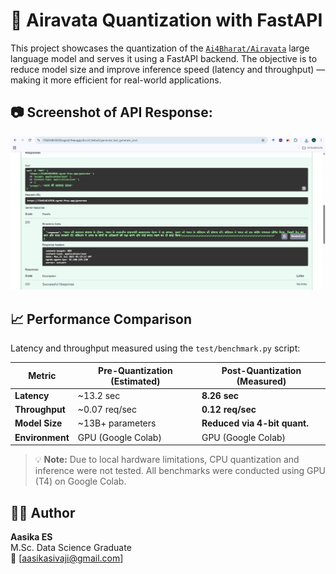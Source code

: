 # 🧠 Airavata Quantization with FastAPI

This project showcases the quantization of the [`Ai4Bharat/Airavata`](https://huggingface.co/Ai4Bharat/Airavata) large language model and serves it using a FastAPI backend. The objective is to reduce model size and improve inference speed (latency and throughput) — making it more efficient for real-world applications.


## 📷 Screenshot of API Response:
![API Output](screenshot_api_output.jpg)

## 📈 Performance Comparison
Latency and throughput measured using the `test/benchmark.py` script:

| Metric            | Pre-Quantization (Estimated) | Post-Quantization (Measured) |
|-------------------|-------------------------------|-------------------------------|
| **Latency**       | ~13.2 sec                     | **8.26 sec**                  |
| **Throughput**    | ~0.07 req/sec                 | **0.12 req/sec**              |
| **Model Size**    | ~13B+ parameters              | **Reduced via 4-bit quant.**  |
| **Environment**   | GPU (Google Colab)            | GPU (Google Colab)            |

> 💡 **Note:** Due to local hardware limitations, CPU quantization and inference were not tested. All benchmarks were conducted using GPU (T4) on Google Colab.

## 👩‍💻 Author

**Aasika ES**  
M.Sc. Data Science Graduate  
📧 [aasikasivaji@gmail.com]

